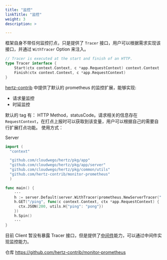 ```yaml
---
title: "监控"
linkTitle: "监控"
weight: 3
description: >

---
```


框架自身不带任何监控打点，只是提供了 `Tracer` 接口，用户可以根据需求实现该接口，并通过 `WithTracer` Option 来注入。
```go
// Tracer is executed at the start and finish of an HTTP.
type Tracer interface {
    Start(ctx context.Context, c *app.RequestContext) context.Context
    Finish(ctx context.Context, c *app.RequestContext)
}
```

[hertz-contrib](https://github.com/hertz-contrib/monitor-prometheus) 中提供了默认的 prometheus 的监控扩展，能够实现:
- 请求量监控
- 时延监控

默认的 tag 有： HTTP Method，statusCode。请求相关的信息存在 `RequestContext`，在打点上报时可以获取到该变量，用户可以根据自己的需要自行扩展打点功能。 使用方式：

Server

```go
import (
  "context"

  "github.com/cloudwego/hertz/pkg/app"
  "github.com/cloudwego/hertz/pkg/app/server"
  "github.com/cloudwego/hertz/pkg/common/utils"
  "github.com/hertz-contrib/monitor-prometheus"
  )

func main() {
    ···
    h := server.Default(server.WithTracer(prometheus.NewServerTracer(":9091", "/hertz")))
    h.GET("/ping", func(c context.Context, ctx *app.RequestContext) {
      ctx.JSON(200, utils.H{"ping": "pong"})
    })
    h.Spin()
    ···
}
```

目前 Client 暂没有暴露 Tracer 接口，但是提供了[中间件](/zh/docs/hertz/tutorials/basic-feature/middleware/)能力，可以通过中间件实现监控能力。

仓库 https://github.com/hertz-contrib/monitor-prometheus
